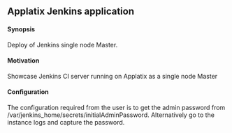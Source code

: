 ## Applatix Jenkins application

#### Synopsis

Deploy of Jenkins single node Master.

#### Motivation

Showcase Jenkins CI server running on Applatix as a single node Master 

#### Configuration

The configuration required from the user is to get the admin password from /var/jenkins_home/secrets/initialAdminPassword.
Alternatively go to the instance logs and capture the password. 


